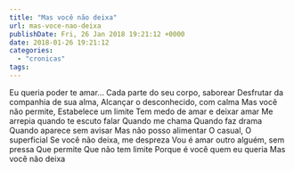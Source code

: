 ```yaml
---
title: "Mas você não deixa"
url: mas-voce-nao-deixa
publishDate: Fri, 26 Jan 2018 19:21:12 +0000
date: 2018-01-26 19:21:12
categories: 
  - "cronicas"
tags: 
---
```

Eu queria poder te amar...
Cada parte do seu corpo, saborear
Desfrutar da companhia de sua alma,
Alcançar o desconhecido, com calma
Mas você não permite,
Estabelece um limite
Tem medo de amar e deixar amar
Me arrepia quando te escuto falar
Quando me chama
Quando faz drama
Quando aparece sem avisar
Mas não posso alimentar
O casual,
O superficial
Se você não deixa, me despreza
Vou é amar outro alguém, sem pressa
Que permite
Que não tem limite
Porque é você quem eu queria
Mas você não deixa
